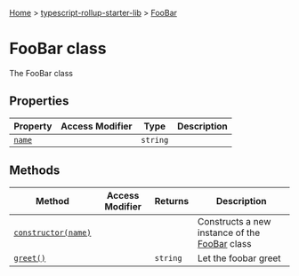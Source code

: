 [Home](./index) &gt; [typescript-rollup-starter-lib](./typescript-rollup-starter-lib.md) &gt; [FooBar](./typescript-rollup-starter-lib.foobar.md)

# FooBar class

The FooBar class

## Properties

|  Property | Access Modifier | Type | Description |
|  --- | --- | --- | --- |
|  [`name`](./typescript-rollup-starter-lib.foobar.name.md) |  | `string` |  |

## Methods

|  Method | Access Modifier | Returns | Description |
|  --- | --- | --- | --- |
|  [`constructor(name)`](./typescript-rollup-starter-lib.foobar.constructor.md) |  |  | Constructs a new instance of the [FooBar](./typescript-rollup-starter-lib.foobar.md) class |
|  [`greet()`](./typescript-rollup-starter-lib.foobar.greet.md) |  | `string` | Let the foobar greet |

